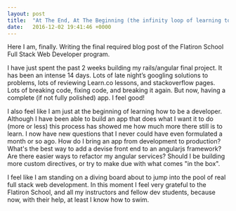 ```yaml
---
layout: post
title:  "At The End, At The Beginning (the infinity loop of learning to code)"
date:   2016-12-02 19:41:46 +0000
---
```




Here I am, finally. Writing the final required blog post of the Flatiron School Full Stack Web Developer program. 

I have just spent the past 2 weeks building my rails/angular final project. It has been an intense 14 days. Lots of late night’s googling solutions to problems, lots of reviewing Learn.co lessons, and stackoverflow pages. Lots of breaking code, fixing code, and breaking it again. But now, having a complete (if not fully polished) app. I feel good! 

I also feel like I am just at the beginning of learning how to be a developer. Although I have been able to build an app that does what I want it to do (more or less) this process has showed me how much more there still is to learn. I now have new questions that I never could have even formulated a month or so ago. How do I bring an app from development to production? What's the best way to add a devise front end to an angularjs framework? Are there easier ways to refactor my angular services? Should I be building more custom directives, or try to make due with what comes "in the box". 

I feel like I am standing on a diving board about to jump into the pool of real full stack web development. In this moment I feel very grateful to the Flatiron School, and all my instructors and fellow dev students, because now, with their help, at least I know how to swim.



